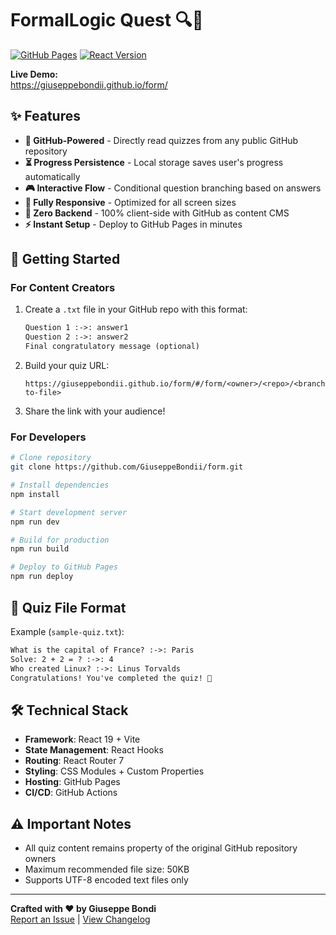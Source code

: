 # FormalLogic Quest 🔍🚀

[![GitHub Pages](https://img.shields.io/badge/Hosted%20on-GitHub%20Pages-181717.svg)](https://pages.github.com)
[![React Version](https://img.shields.io/badge/React-19-61DAFB.svg)](https://react.dev/)


**Live Demo:**  
https://giuseppebondii.github.io/form/

## ✨ Features

- **📁 GitHub-Powered** - Directly read quizzes from any public GitHub repository
- **⏳ Progress Persistence** - Local storage saves user's progress automatically
- **🎮 Interactive Flow** - Conditional question branching based on answers
- **📱 Fully Responsive** - Optimized for all screen sizes
- **🔐 Zero Backend** - 100% client-side with GitHub as content CMS
- **⚡ Instant Setup** - Deploy to GitHub Pages in minutes

## 🚀 Getting Started

### For Content Creators
1. Create a `.txt` file in your GitHub repo with this format:
   ```txt
   Question 1 :->: answer1
   Question 2 :->: answer2
   Final congratulatory message (optional)
   ```
2. Build your quiz URL:
   ```
   https://giuseppebondii.github.io/form/#/form/<owner>/<repo>/<branch>/<path-to-file>
   ```
3. Share the link with your audience!

### For Developers
```bash
# Clone repository
git clone https://github.com/GiuseppeBondii/form.git

# Install dependencies
npm install

# Start development server
npm run dev

# Build for production
npm run build

# Deploy to GitHub Pages
npm run deploy
```

## 🧩 Quiz File Format
Example (`sample-quiz.txt`):
```txt
What is the capital of France? :->: Paris
Solve: 2 + 2 = ? :->: 4
Who created Linux? :->: Linus Torvalds
Congratulations! You've completed the quiz! 🎉
```

## 🛠️ Technical Stack

- **Framework**: React 19 + Vite
- **State Management**: React Hooks
- **Routing**: React Router 7
- **Styling**: CSS Modules + Custom Properties
- **Hosting**: GitHub Pages
- **CI/CD**: GitHub Actions

## ⚠️ Important Notes

- All quiz content remains property of the original GitHub repository owners
- Maximum recommended file size: 50KB
- Supports UTF-8 encoded text files only

---

**Crafted with ❤️ by Giuseppe Bondi**  
[Report an Issue](https://github.com/GiuseppeBondii/form/issues) | [View Changelog](CHANGELOG.md)
